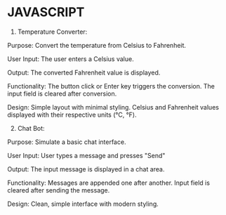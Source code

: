 # JAVASCRIPT
1. Temperature Converter:

Purpose: Convert the temperature from Celsius to Fahrenheit.

User Input: The user enters a Celsius value.

Output: The converted Fahrenheit value is displayed.

Functionality:
The button click or Enter key triggers the conversion.
The input field is cleared after conversion.

Design:
Simple layout with minimal styling.
Celsius and Fahrenheit values displayed with their respective units (°C, °F).


2. Chat Bot:


Purpose: Simulate a basic chat interface.

User Input: User types a message and presses "Send"

Output: The input message is displayed in a chat area.

Functionality:
Messages are appended one after another.
Input field is cleared after sending the message.

Design:
Clean, simple interface with modern styling.


